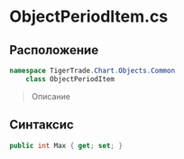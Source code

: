 
# ObjectPeriodItem.cs
## Расположение
```csharp
namespace TigerTrade.Chart.Objects.Common  
    class ObjectPeriodItem
```

> Описание

## Синтаксис
```csharp
public int Max { get; set; }
```
